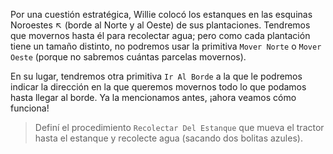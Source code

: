 <gs-attire
  attire-url="https://raw.githubusercontent.com/MumukiProject/mumuki-guia-gobstones-practica-procedimientos-kids/master/assets/attires/config.json">
</gs-attire>
<gs-toolbox
  toolbox-url="https://raw.githubusercontent.com/MumukiProject/mumuki-guia-gobstones-practica-procedimientos-kids/master/assets/toolbox.xml">
</gs-toolbox>

Por una cuestión estratégica, Willie colocó los estanques en las esquinas Noroestes ↖ (borde al Norte y al Oeste) de sus plantaciones. Tendremos que movernos hasta él para recolectar agua; pero como cada plantación tiene un tamaño distinto, no podremos usar la primitiva `Mover Norte` o `Mover Oeste` (porque no sabremos cuántas parcelas movernos).

En su lugar, tendremos otra primitiva `Ir Al Borde` a la que le podremos indicar la dirección en la que queremos movernos todo lo que podamos hasta llegar al borde. Ya la mencionamos antes, ¡ahora veamos cómo funciona!

> Definí el procedimiento `Recolectar Del Estanque` que mueva el tractor hasta el estanque y recolecte agua (sacando dos bolitas azules).
